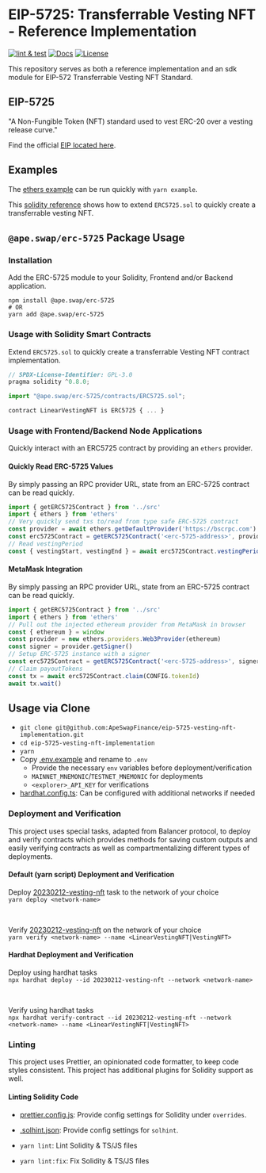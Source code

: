 # EIP-5725: Transferrable Vesting NFT - Reference Implementation
[![lint & test](https://github.com/ApeSwapFinance/eip-5725-vesting-nft-implementation/actions/workflows/lint-test.yml/badge.svg)](https://github.com/ApeSwapFinance/eip-5725-vesting-nft-implementation/actions/workflows/lint-test.yml)
[![Docs](https://img.shields.io/badge/docs-%F0%9F%93%84-yellow)](./docs/)
[![License](https://img.shields.io/badge/License-GPLv3-green.svg)](https://www.gnu.org/licenses/gpl-3.0)

This repository serves as both a reference implementation and an sdk module for EIP-572 Transferrable Vesting NFT Standard.

## EIP-5725

"A Non-Fungible Token (NFT) standard used to vest ERC-20 over a vesting release curve."  

Find the official [EIP located here](https://eips.ethereum.org/EIPS/eip-5725).

## Examples

The [ethers example](./examples/getVestingPeriod.ts) can be run quickly with `yarn example`.  

This [solidity reference](./contracts/reference/LinearVestingNFT.sol) shows how to extend `ERC5725.sol` to quickly create a transferrable vesting NFT.  

## `@ape.swap/erc-5725` Package Usage

### Installation

Add the ERC-5725 module to your Solidity, Frontend and/or Backend application.

```shell
npm install @ape.swap/erc-5725
# OR
yarn add @ape.swap/erc-5725
```

### Usage with Solidity Smart Contracts

Extend `ERC5725.sol` to quickly create a transferrable Vesting NFT contract implementation.

```js
// SPDX-License-Identifier: GPL-3.0
pragma solidity ^0.8.0;

import "@ape.swap/erc-5725/contracts/ERC5725.sol";

contract LinearVestingNFT is ERC5725 { ... }
```

### Usage with Frontend/Backend Node Applications

Quickly interact with an ERC5725 contract by providing an `ethers` provider.

#### Quickly Read ERC-5725 Values

By simply passing an RPC provider URL, state from an ERC-5725 contract can be read quickly.

```ts
import { getERC5725Contract } from '../src'
import { ethers } from 'ethers'
// Very quickly send txs to/read from type safe ERC-5725 contract
const provider = await ethers.getDefaultProvider('https://bscrpc.com')
const erc5725Contract = getERC5725Contract('<erc-5725-address>', provider)
// Read vestingPeriod 
const { vestingStart, vestingEnd } = await erc5725Contract.vestingPeriod('<token-id>') 
```

#### MetaMask Integration

By simply passing an RPC provider URL, state from an ERC-5725 contract can be read quickly.

```ts
import { getERC5725Contract } from '../src'
import { ethers } from 'ethers'
// Pull out the injected ethereum provider from MetaMask in browser
const { ethereum } = window
const provider = new ethers.providers.Web3Provider(ethereum)
const signer = provider.getSigner()
// Setup ERC-5725 instance with a signer
const erc5725Contract = getERC5725Contract('<erc-5725-address>', signer)
// Claim payoutTokens
const tx = await erc5725Contract.claim(CONFIG.tokenId)
await tx.wait()
```

## Usage via Clone

- `git clone git@github.com:ApeSwapFinance/eip-5725-vesting-nft-implementation.git`
- `cd eip-5725-vesting-nft-implementation`
- `yarn`
- Copy [.env.example](./.env.example) and rename to `.env`
  - Provide the necessary `env` variables before deployment/verification
  - `MAINNET_MNEMONIC`/`TESTNET_MNEMONIC` for deployments
  - `<explorer>_API_KEY` for verifications
- [hardhat.config.ts](./hardhat.config.ts): Can be configured with additional networks if needed

### Deployment and Verification

This project uses special tasks, adapted from Balancer protocol, to deploy and verify contracts which provides methods for saving custom outputs and easily verifying contracts as well as compartmentalizing different types of deployments.

#### Default (yarn script) Deployment and Verification

Deploy [20230212-vesting-nft](./tasks/20230212-vesting-nft/) task to the network of your choice  
`yarn deploy <network-name>`  

<br>

Verify [20230212-vesting-nft](./tasks/20230212-vesting-nft/) on the network of your choice  
`yarn verify <network-name> --name <LinearVestingNFT|VestingNFT>`  

#### Hardhat Deployment and Verification

Deploy using hardhat tasks  
`npx hardhat deploy --id 20230212-vesting-nft --network <network-name>`  

<br>

Verify using hardhat tasks  
`npx hardhat verify-contract --id 20230212-vesting-nft --network <network-name> --name <LinearVestingNFT|VestingNFT>`   


### Linting

This project uses Prettier, an opinionated code formatter, to keep code styles consistent. This project has additional plugins for Solidity support as well. 

#### Linting Solidity Code

- [prettier.config.js](./prettier.config.js): Provide config settings for Solidity under `overrides`.
- [.solhint.json](./.solhint.json): Provide config settings for `solhint`.  

- `yarn lint`: Lint Solidity & TS/JS files
- `yarn lint:fix`: Fix Solidity & TS/JS files
